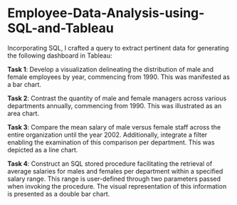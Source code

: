 # Employee-Data-Analysis-using-SQL-and-Tableau

Incorporating SQL, I crafted a query to extract pertinent data for generating the following dashboard in Tableau:

**Task 1**: Develop a visualization delineating the distribution of male and female employees by year, commencing from 1990. This was manifested as a bar chart.

**Task 2**: Contrast the quantity of male and female managers across various departments annually, commencing from 1990. This was illustrated as an area chart.

**Task 3**: Compare the mean salary of male versus female staff across the entire organization until the year 2002. Additionally, integrate a filter enabling the examination of this comparison per department. This was depicted as a line chart.

**Task 4**: Construct an SQL stored procedure facilitating the retrieval of average salaries for males and females per department within a specified salary range. This range is user-defined through two parameters passed when invoking the procedure. The visual representation of this information is presented as a double bar chart.
